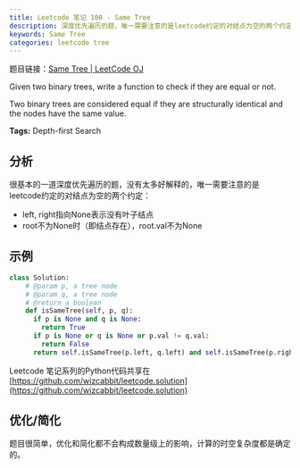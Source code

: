 ```yaml
---
title: Leetcode 笔记 100 - Same Tree
description: 深度优先遍历的题，唯一需要注意的是leetcode约定的对结点为空的两个约定：1. left, right指向None表示没有叶子结点；2. root不为None时（即结点存在），root.val不为None
keywords: Same Tree
categories: leetcode tree
---
```


题目链接：[Same Tree | LeetCode OJ](https://oj.leetcode.com/problems/same-tree/)

Given two binary trees, write a function to check if they are equal or not.

Two binary trees are considered equal if they are structurally identical and the nodes have the same value.

**Tags:** Depth-first Search

## 分析

很基本的一道深度优先遍历的题，没有太多好解释的，唯一需要注意的是leetcode约定的对结点为空的两个约定：

+ left, right指向None表示没有叶子结点
+ root不为None时（即结点存在），root.val不为None

## 示例

```python
class Solution:
    # @param p, a tree node
    # @param q, a tree node
    # @return a boolean
    def isSameTree(self, p, q):
      if p is None and q is None:
        return True
      if p is None or q is None or p.val != q.val:
        return False
      return self.isSameTree(p.left, q.left) and self.isSameTree(p.right, q.right)
```

Leetcode 笔记系列的Python代码共享在[https://github.com/wizcabbit/leetcode.solution](https://github.com/wizcabbit/leetcode.solution)

## 优化/简化

题目很简单，优化和简化都不会构成数量级上的影响，计算的时空复杂度都是确定的。

